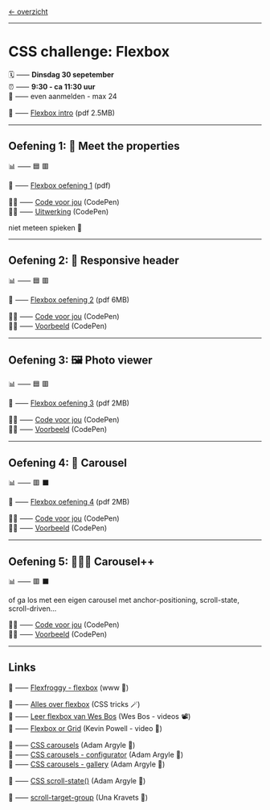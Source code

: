 [← overzicht](CHALLENGES.md)

---

# CSS challenge: Flexbox

🗓️ ⸺ **Dinsdag 30 sepetember**  
⏰ ⸺ **9:30 - ca 11:30 uur**  
🙋 ⸺ even aanmelden - max 24  

📗 ⸺
<a href="pres/FDND-CSSchallenge4-Flexbox-intro.pdf" target="_blank" rel="noopener noreferrer">Flexbox intro</a> 
(pdf 2.5MB)  

---

## Oefening 1: 🤝 Meet the properties

📊 ⸺ 🟦 🟥

📙 ⸺ 
<a href="pres/FDND-CSSchallenge4-Flexbox-oefening1.pdf" target="_blank" rel="noopener noreferrer">Flexbox oefening 1</a> 
(pdf)

🧑‍💻 ⸺
<a href="https://codepen.io/shooft/pen/VwoYBog" target="_blank" rel="noopener noreferrer">Code voor jou</a>
(CodePen)  
🧑‍💻 ⸺
<a href="https://codepen.io/shooft/pen/zYgxJOW" target="_blank" rel="noopener noreferrer">Uitwerking</a>
(CodePen)

niet meteen spieken 🫣  

---

## Oefening 2: 🧽 Responsive header

📊 ⸺ 🟦 🟥

📙 ⸺ 
<a href="pres/FDND-CSSchallenge4-Flexbox-oefening2.pdf" target="_blank" rel="noopener noreferrer">Flexbox oefening 2</a> 
(pdf 6MB)  

🧑‍💻 ⸺
<a href="https://codepen.io/shooft/pen/bGXNxGp" target="_blank" rel="noopener noreferrer">Code voor jou</a>
(CodePen)  
🧑‍💻 ⸺
<a href="https://codepen.io/shooft/live/mdNyGbN" target="_blank" rel="noopener noreferrer">Voorbeeld</a>
(CodePen)    

---

## Oefening 3: 🖼️ Photo viewer

📊 ⸺ 🟦 🟥

📙 ⸺ 
<a href="pres/FDND-CSSchallenge4-Flexbox-oefening3.pdf" target="_blank" rel="noopener noreferrer">Flexbox oefening 3</a> 
(pdf 2MB)  

🧑‍💻 ⸺
<a href="https://codepen.io/shooft/pen/xbZVPgO" target="_blank" rel="noopener noreferrer">Code voor jou</a>
(CodePen)  
🧑‍💻 ⸺
<a href="https://codepen.io/shooft/pen/LEGNOxx" target="_blank" rel="noopener noreferrer">Voorbeeld</a>
(CodePen)    

---

## Oefening 4: 🎠 Carousel

📊 ⸺ 🟥 ⬛️

📙 ⸺ 
<a href="pres/FDND-CSSchallenge4-Flexbox-oefening4.pdf" target="_blank" rel="noopener noreferrer">Flexbox oefening 4</a> 
(pdf 2MB)  

🧑‍💻 ⸺
<a href="https://codepen.io/shooft/pen/dPGMZNW" target="_blank" rel="noopener noreferrer">Code voor jou</a>
(CodePen)  
🧑‍💻 ⸺
<a href="https://codepen.io/shooft/pen/YPwqENx" target="_blank" rel="noopener noreferrer">Voorbeeld</a>
(CodePen)    

---

## Oefening 5: 🎠🎠🎠 Carousel++

📊 ⸺ 🟥 ⬛️

of ga los met een eigen carousel met anchor-positioning, scroll-state, scroll-driven...

🧑‍💻 ⸺
<a href="https://codepen.io/shooft/pen/myVPjVB" target="_blank" rel="noopener noreferrer">Code voor jou</a>
(CodePen)  
🧑‍💻 ⸺
<a href="https://codepen.io/shooft/pen/VYearbz" target="_blank" rel="noopener noreferrer">Voorbeeld</a>
(CodePen) 

---
 
## Links
🎯 ⸺ [Flexfroggy - flexbox](https://flexboxfroggy.com) (www 🐸)  

🎯 ⸺ [Alles over flexbox](https://css-tricks.com/snippets/css/a-guide-to-flexbox/) (CSS tricks 🪄)  
🎯 ⸺ [Leer flexbox van Wes Bos](https://flexbox.io/) (Wes Bos - videos 📽️)  
🎯 ⸺ [Flexbox or Grid](https://youtu.be/3elGSZSWTbM?si=1X5RiZoOylQjbLCZ) (Kevin Powell - video 🥊)  

🎯 ⸺ [CSS carousels](https://developer.chrome.com/blog/carousels-with-css) (Adam Argyle 🦖)  
🎯 ⸺ [CSS carousels - configurator](https://chrome.dev/carousel-configurator/) (Adam Argyle 🦖)  
🎯 ⸺ [CSS carousels - gallery](https://chrome.dev/carousel/) (Adam Argyle 🦖)  

🎯 ⸺ [CSS scroll-state()](https://developer.chrome.com/blog/css-scroll-state-queries) (Adam Argyle 🦖)  

🎯 ⸺ [scroll-target-group](https://una.im/scroll-target-group/) (Una Kravets 🦖)  

